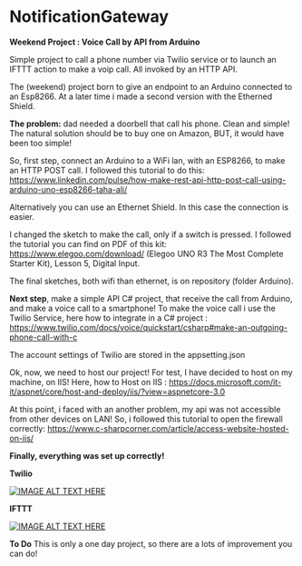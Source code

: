 # NotificationGateway
**Weekend Project : Voice Call by API from Arduino**

Simple project to call a phone number via Twilio service or to launch an IFTTT action to make a voip call.
All invoked by an HTTP API.

The (weekend) project born to give an endpoint to an Arduino connected to an Esp8266. 
At a later time i made a second version with the Etherned Shield.

**The problem:** dad needed a doorbell that call his phone. Clean and simple!
The natural solution should be to buy one on Amazon, BUT, it would have been too simple!

So, first step, connect an Arduino to a WiFi lan, with an ESP8266, to make an HTTP POST call.
I followed this tutorial to do this:
https://www.linkedin.com/pulse/how-make-rest-api-http-post-call-using-arduino-uno-esp8266-taha-ali/

Alternatively you can use an Ethernet Shield. In this case the connection is easier.

I changed the sketch to make the call, only if a switch is pressed.
I followed the tutorial you can find on PDF of this kit: https://www.elegoo.com/download/ (Elegoo UNO R3 The Most Complete Starter Kit), 
Lesson 5, Digital Input.

The final sketches, both wifi than ethernet, is on repository (folder Arduino).

**Next step**, make a simple API C# project, that receive the call from Arduino, and make a voice call to a smartphone!
To make the voice call i use the Twilio Service, here how to integrate in a C# project : 
https://www.twilio.com/docs/voice/quickstart/csharp#make-an-outgoing-phone-call-with-c

The account settings of Twilio are stored in the appsetting.json

Ok, now, we need to host our project! For test, I have decided to host on my machine, on IIS!
Here, how to Host on IIS : 
https://docs.microsoft.com/it-it/aspnet/core/host-and-deploy/iis/?view=aspnetcore-3.0

At this point, i faced with an another problem, my api was not accessible from other devices on LAN! 
So, i followed this tutorial to open the firewall correctly:
https://www.c-sharpcorner.com/article/access-website-hosted-on-iis/

**Finally, everything was set up correctly!**

**Twilio**

[![IMAGE ALT TEXT HERE](https://img.youtube.com/vi/g_Qdqws4bMw/0.jpg)](https://www.youtube.com/watch?v=g_Qdqws4bMw)

**IFTTT**

[![IMAGE ALT TEXT HERE](https://img.youtube.com/vi/0ANHrTCnIMU/2.jpg)](https://www.youtube.com/watch?v=0ANHrTCnIMU)

**To Do**
This is only a one day project, so there are a lots of improvement you can do!

